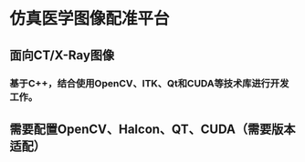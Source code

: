 # 仿真医学图像配准平台

## 面向CT/X-Ray图像

### 基于C++，结合使用OpenCV、ITK、Qt和CUDA等技术库进行开发工作。

## 需要配置OpenCV、Halcon、QT、CUDA（需要版本适配）

